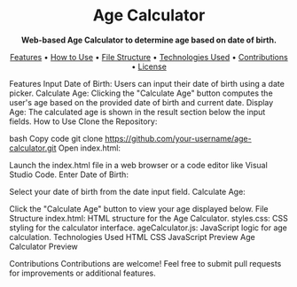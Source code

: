 <h1 align="center">Age Calculator</h1>
<p align="center">
  <strong>Web-based Age Calculator to determine age based on date of birth.</strong>
</p>
<p align="center">
  <a href="#features">Features</a> •
  <a href="#how-to-use">How to Use</a> •
  <a href="#file-structure">File Structure</a> •
  <a href="#technologies-used">Technologies Used</a> •
  <a href="#contributions">Contributions</a> •
  <a href="#license">License</a>
</p>
Features
Input Date of Birth: Users can input their date of birth using a date picker.
Calculate Age: Clicking the "Calculate Age" button computes the user's age based on the provided date of birth and current date.
Display Age: The calculated age is shown in the result section below the input fields.
How to Use
Clone the Repository:

bash
Copy code
git clone https://github.com/your-username/age-calculator.git
Open index.html:

Launch the index.html file in a web browser or a code editor like Visual Studio Code.
Enter Date of Birth:

Select your date of birth from the date input field.
Calculate Age:

Click the "Calculate Age" button to view your age displayed below.
File Structure
index.html: HTML structure for the Age Calculator.
styles.css: CSS styling for the calculator interface.
ageCalculator.js: JavaScript logic for age calculation.
Technologies Used
HTML
CSS
JavaScript
Preview
Age Calculator Preview

Contributions
Contributions are welcome! Feel free to submit pull requests for improvements or additional features.
